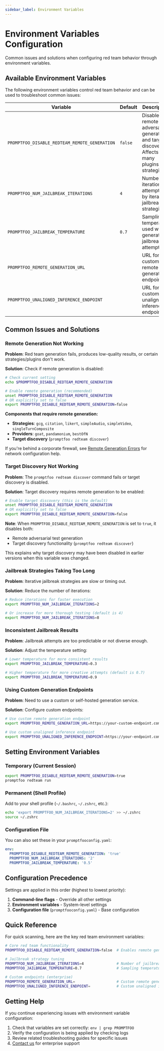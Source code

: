 ```yaml
---
sidebar_label: Environment Variables
---
```


# Environment Variables Configuration

Common issues and solutions when configuring red team behavior through environment variables.

## Available Environment Variables

The following environment variables control red team behavior and can be used to troubleshoot common issues:

| Variable                                      | Default | Description                                                                                      |
| --------------------------------------------- | ------- | ------------------------------------------------------------------------------------------------ |
| `PROMPTFOO_DISABLE_REDTEAM_REMOTE_GENERATION` | `false` | Disable remote adversarial generation and target discovery. Affects many plugins and strategies. |
| `PROMPTFOO_NUM_JAILBREAK_ITERATIONS`          | `4`     | Number of iterations attempted by iterative jailbreak strategies.                                |
| `PROMPTFOO_JAILBREAK_TEMPERATURE`             | `0.7`   | Sampling temperature used when generating jailbreak attempts.                                    |
| `PROMPTFOO_REMOTE_GENERATION_URL`             |         | URL for a custom remote generation endpoint.                                                     |
| `PROMPTFOO_UNALIGNED_INFERENCE_ENDPOINT`      |         | URL for a custom unaligned inference endpoint.                                                   |

## Common Issues and Solutions

### Remote Generation Not Working

**Problem**: Red team generation fails, produces low-quality results, or certain strategies/plugins don't work.

**Solution**: Check if remote generation is disabled:

```bash
# Check current setting
echo $PROMPTFOO_DISABLE_REDTEAM_REMOTE_GENERATION

# Enable remote generation (recommended)
unset PROMPTFOO_DISABLE_REDTEAM_REMOTE_GENERATION
# OR explicitly set to false
export PROMPTFOO_DISABLE_REDTEAM_REMOTE_GENERATION=false
```

**Components that require remote generation:**

- **Strategies**: `gcg`, `citation`, `likert`, `simpleAudio`, `simpleVideo`, `singleTurnComposite`
- **Providers**: `goat`, `pandamonium`, `bestOfN`
- **Target discovery** (`promptfoo redteam discover`)

If you're behind a corporate firewall, see [Remote Generation Errors](/docs/red-team/troubleshooting/remote-generation) for network configuration help.

### Target Discovery Not Working

**Problem**: The `promptfoo redteam discover` command fails or target discovery is disabled.

**Solution**: Target discovery requires remote generation to be enabled:

```bash
# Enable target discovery (this is the default)
unset PROMPTFOO_DISABLE_REDTEAM_REMOTE_GENERATION
# OR explicitly set to false
export PROMPTFOO_DISABLE_REDTEAM_REMOTE_GENERATION=false
```

**Note**: When `PROMPTFOO_DISABLE_REDTEAM_REMOTE_GENERATION` is set to `true`, it disables both:

- Remote adversarial test generation
- Target discovery functionality (`promptfoo redteam discover`)

This explains why target discovery may have been disabled in earlier versions when this variable was changed.

### Jailbreak Strategies Taking Too Long

**Problem**: Iterative jailbreak strategies are slow or timing out.

**Solution**: Reduce the number of iterations:

```bash
# Reduce iterations for faster execution
export PROMPTFOO_NUM_JAILBREAK_ITERATIONS=2

# Or increase for more thorough testing (default is 4)
export PROMPTFOO_NUM_JAILBREAK_ITERATIONS=8
```

### Inconsistent Jailbreak Results

**Problem**: Jailbreak attempts are too predictable or not diverse enough.

**Solution**: Adjust the temperature setting:

```bash
# Lower temperature for more consistent results
export PROMPTFOO_JAILBREAK_TEMPERATURE=0.3

# Higher temperature for more creative attempts (default is 0.7)
export PROMPTFOO_JAILBREAK_TEMPERATURE=0.9
```

### Using Custom Generation Endpoints

**Problem**: Need to use a custom or self-hosted generation service.

**Solution**: Configure custom endpoints:

```bash
# Use custom remote generation endpoint
export PROMPTFOO_REMOTE_GENERATION_URL=https://your-custom-endpoint.com/api

# Use custom unaligned inference endpoint
export PROMPTFOO_UNALIGNED_INFERENCE_ENDPOINT=https://your-endpoint.com/inference
```

## Setting Environment Variables

### Temporary (Current Session)

```bash
export PROMPTFOO_DISABLE_REDTEAM_REMOTE_GENERATION=true
promptfoo redteam run
```

### Permanent (Shell Profile)

Add to your shell profile (`~/.bashrc`, `~/.zshrc`, etc.):

```bash
echo 'export PROMPTFOO_NUM_JAILBREAK_ITERATIONS=2' >> ~/.zshrc
source ~/.zshrc
```

### Configuration File

You can also set these in your `promptfooconfig.yaml`:

```yaml
env:
  PROMPTFOO_DISABLE_REDTEAM_REMOTE_GENERATION: 'true'
  PROMPTFOO_NUM_JAILBREAK_ITERATIONS: '2'
  PROMPTFOO_JAILBREAK_TEMPERATURE: '0.5'
```

## Configuration Precedence

Settings are applied in this order (highest to lowest priority):

1. **Command-line flags** - Override all other settings
2. **Environment variables** - System-level settings
3. **Configuration file** (`promptfooconfig.yaml`) - Base configuration

## Quick Reference

For quick scanning, here are the key red team environment variables:

```bash
# Core red team functionality
PROMPTFOO_DISABLE_REDTEAM_REMOTE_GENERATION=false  # Enables remote generation & target discovery

# Jailbreak strategy tuning
PROMPTFOO_NUM_JAILBREAK_ITERATIONS=4               # Number of jailbreak iterations
PROMPTFOO_JAILBREAK_TEMPERATURE=0.7                # Sampling temperature for jailbreaks

# Custom endpoints (enterprise)
PROMPTFOO_REMOTE_GENERATION_URL=                   # Custom remote generation URL
PROMPTFOO_UNALIGNED_INFERENCE_ENDPOINT=            # Custom unaligned inference URL
```

## Getting Help

If you continue experiencing issues with environment variable configuration:

1. Check that variables are set correctly: `env | grep PROMPTFOO`
2. Verify the configuration is being applied by checking logs
3. Review related troubleshooting guides for specific issues
4. [Contact us](/contact/) for enterprise support
